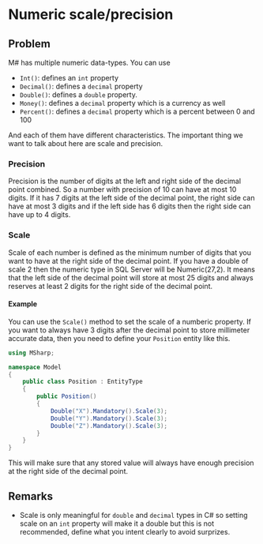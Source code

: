 # Numeric scale/precision

## Problem

M# has multiple numeric data-types.
You can use

- `Int()`: defines an `int` property
- `Decimal()`: defines a `decimal` property
- `Double()`: defines a `double` property.
- `Money()`: defines a `decimal` property which is a currency as well
- `Percent()`: defines a `decimal` property which is a percent between 0 and 100

And each of them have different characteristics.
The important thing we want to talk about here are scale and precision.

### Precision

Precision is the number of digits at the left and right side of the decimal point combined.
So a number with precision of 10 can have at most 10 digits.
If it has 7 digits at the left side of the decimal point, the right side can have at most 3 digits and if the left side has 6 digits then the right side can have up to 4 digits.

### Scale

Scale of each number is defined as the minimum number of digits that you want to have at the right side of the decimal point.
If you have a double of scale 2 then the numeric type in SQL Server will be Numeric(27,2).
It means that the left side of the decimal point will store at most 25 digits and always reserves at least 2 digits for the right side of the decimal point.

#### Example

You can use the `Scale()` method to set the scale of a numberic property.
If you want to always have 3 digits after the decimal point to store millimeter accurate data, then you need to define your `Position` entity like this.

```csharp
using MSharp;

namespace Model
{
    public class Position : EntityType
    {
        public Position()
        {
            Double("X").Mandatory().Scale(3);
            Double("Y").Mandatory().Scale(3);
            Double("Z").Mandatory().Scale(3);
        }
    }
}
```
This will make sure that any stored value will always have enough precision at the right side of the decimal point.

## Remarks

- Scale is only meaningful for `double` and `decimal` types in C# so setting scale on an `int` property will make it a double but this is not recommended, define what you intent clearly to avoid surprizes.
